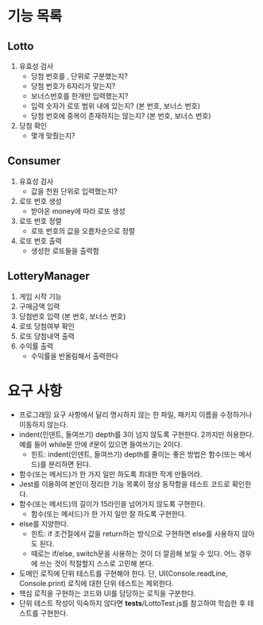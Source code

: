 # 기능 목록

## Lotto

1. 유효성 검사
   - 당첨 번호를 , 단위로 구분했는지?
   - 당첨 번호가 6자리가 맞는지?
   - 보너스번호를 한개만 입력했는지?
   - 입력 숫자가 로또 범위 내에 있는지? (본 번호, 보너스 번호)
   - 당첨 번호에 중복이 존재하지는 않는지? (본 번호, 보너스 번호)
2. 당첨 확인
   - 몇개 맞췄는지?

## Consumer

1. 유효성 검사
   - 값을 천원 단위로 입력했는지?
2. 로또 번호 생성
   - 받아온 money에 따라 로또 생성
3. 로또 번호 정렬
   - 로또 번호의 값을 오름차순으로 정렬
4. 로또 번호 출력
   - 생성한 로또들을 출력함

## LotteryManager

1. 게임 시작 기능
2. 구매금액 입력
3. 당첨번호 입력 (본 번호, 보너스 번호)
4. 로또 당첨여부 확인
5. 로또 당첨내역 출력
6. 수익률 출력
   - 수익률을 반올림해서 출력한다

# 요구 사항

- 프로그래밍 요구 사항에서 달리 명시하지 않는 한 파일, 패키지 이름을 수정하거나 이동하지 않는다.
- indent(인덴트, 들여쓰기) depth를 3이 넘지 않도록 구현한다. 2까지만 허용한다. 예를 들어 while문 안에 if문이 있으면 들여쓰기는 2이다.
  - 힌트: indent(인덴트, 들여쓰기) depth를 줄이는 좋은 방법은 함수(또는 메서드)를 분리하면 된다.
- 함수(또는 메서드)가 한 가지 일만 하도록 최대한 작게 만들어라.
- Jest를 이용하여 본인이 정리한 기능 목록이 정상 동작함을 테스트 코드로 확인한다.
- 함수(또는 메서드)의 길이가 15라인을 넘어가지 않도록 구현한다.
  - 함수(또는 메서드)가 한 가지 일만 잘 하도록 구현한다.
- else를 지양한다.
  - 힌트: if 조건절에서 값을 return하는 방식으로 구현하면 else를 사용하지 않아도 된다.
  - 때로는 if/else, switch문을 사용하는 것이 더 깔끔해 보일 수 있다. 어느 경우에 쓰는 것이 적절할지 스스로 고민해 본다.
- 도메인 로직에 단위 테스트를 구현해야 한다. 단, UI(Console.readLine, Console.print) 로직에 대한 단위 테스트는 제외한다.
- 핵심 로직을 구현하는 코드와 UI를 담당하는 로직을 구분한다.
- 단위 테스트 작성이 익숙하지 않다면 **tests**/LottoTest.js를 참고하여 학습한 후 테스트를 구현한다.
